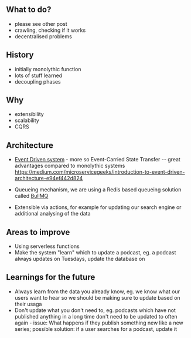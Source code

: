 ## What to do?

- please see other post
- crawling, checking if it works
- decentralised problems

## History

- initially monolythic function
- lots of stuff learned
- decoupling phases

## Why

- extensibility
- scalability
- CQRS

## Architecture

- [Event Driven system](https://martinfowler.com/articles/201701-event-driven.html) - more so Event-Carried State Transfer
-- great advantages compared to monolythic systems https://medium.com/microservicegeeks/introduction-to-event-driven-architecture-e94ef442d824

- Queueing mechanism, we are using a Redis based queueing solution called [BullMQ](https://docs.bullmq.io/)
- Extensible via actions, for example for updating our search engine or additional analysing of the data

## Areas to improve

- Using serverless functions
- Make the system "learn" which to update a podcast, eg. a podcast always updates on Tuesdays, update the database on

## Learnings for the future

- Always learn from the data you already know, eg. we know what our users want to hear so we should be making sure to update based on their usaga
- Don't update what you don't need to, eg. podcasts which have not published anything in a long time don't need to be updated to often again - issue: What happens if they publish something new like a new series; possible solution: if a user searches for a podcast, update it

